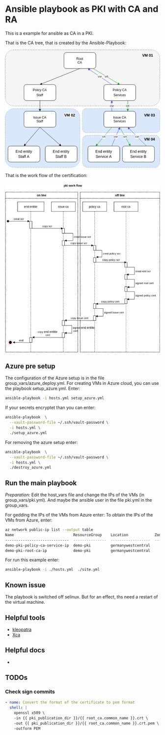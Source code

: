Ansible playbook as PKI with CA and RA
======================================

This is a example for ansible as CA in a PKI.

That is the CA tree, that is created by the Ansible-Playbook:

![docs/pki-tree.png](docs/pki-tree.png)

That is the work flow of the certification:

![docs/pki-tree.png](docs/pki-flow.png)


Azure pre setup
---------------

The configuration of the Azure setup is in the file group_vars/azure_deploy.yml.
For creating VMs in Azure cloud, you can use the playbook setup_azure.yml. Enter:

```bash
ansible-playbook -i hosts.yml setup_azure.yml
```

If your secrets encryptet than you can enter:

```bash
ansible-playbook  \
  --vault-password-file ~/.ssh/vault-password \
  -i hosts.yml \
  ./setup_azure.yml
```


For removing the azure setup enter:

```bash
ansible-playbook  \
  --vault-password-file ~/.ssh/vault-password \
  -i hosts.yml \
  ./destroy_azure.yml
```

Run the main playbook
---------------------

*Preparation:* Edit the host_vars file and change the IPs of the
VMs (in group_vars/pki.yml). And maybe the ansible user in the file pki.yml in
the group_vars.

For gedding the IPs of the VMs from Azure enter:
To obtain the IPs of the VMs from Azure, enter:

```bash
az network public-ip list --output table
Name                           ResourceGroup    Location            Zones    Address         AddressVersion    AllocationMethod    IdleTimeoutInMinutes    ProvisioningState
-----------------------------  ---------------  ------------------  -------  --------------  ----------------  ------------------  ----------------------  -------------------
demo-pki-policy-ca-service-ip  demo-pki         germanywestcentral           20.52.35.205    IPv4              Dynamic             30                      Succeeded
demo-pki-root-ca-ip            demo-pki         germanywestcentral           51.116.185.237  IPv4              Dynamic             30                      Succeeded
```


For run this example enter:

```bash
ansible-playbook -i ./hosts.yml  ./site.yml
```


Known issue
-----------

The playbook is switched off selinux. But for an effect,  ths need a restart
of the virtual machine.

Helpful tools
-------------

* [kleopatra](https://docs.kde.org/stable5/en/pim/kleopatra//)
* [Xca](https://hohnstaedt.de/xca/)

Helpful docs
------------

* [](https://www.golinuxcloud.com/openssl-create-certificate-chain-linux/)

TODOs
-----

### Check sign commits

```yml
- name: Convert the format of the certificate to pem format
  shell: |
    openssl x509 \
    -in {{ pki_publication_dir }}/{{ root_ca.common_name }}.crt \
    -out {{ pki_publication_dir }}/{{ root_ca.common_name }}.crt.pem \
    -outform PEM
```